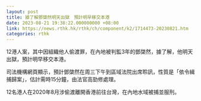 ```yaml
---
layout: post
title: 據了解鄧棨然明天出獄　預計明早移交本港
date: 2023-08-21 19:38:22.000000000 +08:00
link: https://news.rthk.hk/rthk/ch/component/k2/1714473-20230821.htm
categories: rthk
---
```


12港人案，其中因組織他人偷渡罪，在內地被判監3年的鄧棨然，據了解，他明天出獄，預計明早移交本港。

司法機構網頁顯示，預計鄧棨然在周三下午到區域法院出席聆訊，性質是「依令緝捕歸案」，估計需時15分鐘，由法官高勁修處理。

12名港人在2020年8月涉偷渡離開香港前往台灣，在內地水域被捕並服刑。
